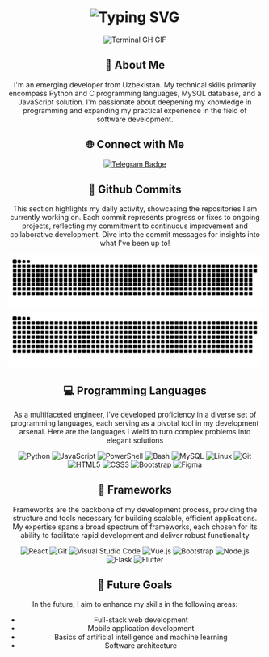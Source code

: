 <div align="center">
    <h1><img src="https://readme-typing-svg.herokuapp.com?font=Jetbrains+mono&size=40&duration=3000&color=33FF33&center=true&vCenter=true&width=435&lines=Hey..+I'm+Abdulaziz;This+is..;..my+Github..;" alt="Typing SVG"/></h1>
    <p><img src="termina-gh.gif" alt="Terminal GH GIF" /></p>
</div>

<div align="center">
    <h2>🚀 About Me</h2>
<!--     <p><img src="termina-gh.gif" alt="Terminal GH GIF" /></p> -->
        <p>I'm an emerging developer from Uzbekistan. My technical skills primarily encompass Python and C programming languages, MySQL database, and  a JavaScript solution. I'm passionate about deepening my knowledge in programming and expanding my practical experience in the field of software development.
</p>
</div>

<div align="center">
<h2 align="center" class="section-heading">🌐 Connect with Me</h2>

[![Telegram Badge](https://img.shields.io/badge/Telegram-Contact-blue)](https://t.me/codes_abdulazizbek)


<div align="center">
  <h2>🚀 Github Commits</h2>
    <p>This section highlights my daily activity, showcasing the repositories I am currently working on. Each commit represents progress or fixes to ongoing projects, reflecting my commitment to continuous improvement and collaborative development. Dive into the commit messages for insights into what I've been up to!</p>
  <img src="https://raw.githubusercontent.com/zanepearton/zanepearton/output/github-contribution-grid-snake-dark.svg#gh-dark-mode-only" alt="GitHub Contribution Grid Snake Animation Dark Mode"/>
  <img src="https://raw.githubusercontent.com/zanepearton/zanepearton/output/github-contribution-grid-snake.svg#gh-light-mode-only" alt="GitHub Contribution Grid Snake Animation Light Mode"/>
</div>


<h2 align="center" class="section-heading">💻 Programming Languages</h2>
<p> As a multifaceted engineer, I've developed proficiency in a diverse set of programming languages, each serving as a pivotal tool in my development arsenal. Here are the languages I wield to turn complex problems into elegant solutions</p>
<div align="center">
  <img src="https://img.shields.io/badge/Python-3776AB?style=for-the-badge&logo=python&logoColor=white" alt="Python"/>
  <img src="https://img.shields.io/badge/JavaScript-F7DF1E?style=for-the-badge&logo=javascript&logoColor=black" alt="JavaScript"/>
  <img src="https://img.shields.io/badge/PowerShell-5391FE?style=for-the-badge&logo=powershell&logoColor=white" alt="PowerShell"/>
  <img src="https://img.shields.io/badge/Bash-4EAA25?style=for-the-badge&logo=gnu-bash&logoColor=white" alt="Bash"/>
  <img src="https://img.shields.io/badge/MySQL-005C84?style=for-the-badge&logo=mysql&logoColor=white" alt="MySQL"/>
  <img src="https://img.shields.io/badge/Linux-FCC624?style=for-the-badge&logo=linux&logoColor=black" alt="Linux"/>
  <img src="https://img.shields.io/badge/Git-F05032?style=for-the-badge&logo=git&logoColor=white" alt="Git"/>
  <img src="https://img.shields.io/badge/HTML5-E34F26?style=for-the-badge&logo=html5&logoColor=white" alt="HTML5"/>
  <img src="https://img.shields.io/badge/CSS3-1572B6?style=for-the-badge&logo=css3&logoColor=white" alt="CSS3"/>
  <img src="https://img.shields.io/badge/Bootstrap-563D7C?style=for-the-badge&logo=bootstrap&logoColor=white" alt="Bootstrap"/>
  <img src="https://img.shields.io/badge/Figma-F24E1E?style=for-the-badge&logo=figma&logoColor=white" alt="Figma"/>
</div>

<h2 align="center" class="section-heading">🔧 Frameworks</h2>
<p>Frameworks are the backbone of my development process, providing the structure and tools necessary for building scalable, efficient applications. My expertise spans a broad spectrum of frameworks, each chosen for its ability to facilitate rapid development and deliver robust functionality</p>
<div align="center">
  <img src="https://img.shields.io/badge/React-20232A?style=for-the-badge&logo=react&logoColor=61DAFB" alt="React"/>
  <img src="https://img.shields.io/badge/Git-F05032?style=for-the-badge&logo=git&logoColor=white" alt="Git"/>
  <img src="https://img.shields.io/badge/Visual%20Studio%20Code-007ACC?style=for-the-badge&logo=visualstudiocode&logoColor=white" alt="Visual Studio Code"/>
  <img src="https://img.shields.io/badge/Vue.js-4FC08D?style=for-the-badge&logo=vuedotjs&logoColor=white" alt="Vue.js"/>
  <img src="https://img.shields.io/badge/Bootstrap-7952B3?style=for-the-badge&logo=bootstrap&logoColor=white" alt="Bootstrap"/>
  <img src="https://img.shields.io/badge/Node.js-339933?style=for-the-badge&logo=nodedotjs&logoColor=white" alt="Node.js"/>
  <img src="https://img.shields.io/badge/Flask-000000?style=for-the-badge&logo=flask&logoColor=white" alt="Flask"/>
  <img src="https://img.shields.io/badge/Flutter-02569B?style=for-the-badge&logo=flutter&logoColor=white" alt="Flutter"/> 
</div>
<!--
<div align="center">
  <h2 align="center" class="section-heading"> 💻 GitHub Stats</h2>
  <p>Peek into my GitHub stats to see how I juggle code, coffee, and collaborations! Dive in to check out the milestones of my digital journey!</p>
  <table align="center" width="100%" height="100%">
    <tr>
      <td><img style="border: none;" src="https://github-profile-summary-cards.vercel.app/api/cards/profile-details?username=Abdulaziz_c5&theme=github_dark" alt="Abdulaziz_c5's GitHub Stats"/></td>
      <td><img style="border: none;" src="https://github-readme-streak-stats.herokuapp.com/?user=Abdulaziz_c5&theme=merko" alt="Abdulaziz_c5's Contribution Streak"/></td>
    </tr>
  </table>
-->
<!--
  <table align="center" width="100%" height="100%">
    <tr>
      <td><img style="border: none;" src="https://github-profile-summary-cards.vercel.app/api/cards/stats?username=Abdulaziz_c5&theme=github_dark" alt="Abdulaziz_c5's GitHub Stats"/></td>
      <td><img style="border: none;" src="https://github-profile-summary-cards.vercel.app/api/cards/productive-time?username=Abdulaziz_c5&theme=github_dark&utcOffset=10" alt="Abdulaziz_c5's GitHub Stats"/></td>
      <td><img style="border: none;" src="https://github-profile-summary-cards.vercel.app/api/cards/repos-per-language?username=Abdulaziz_c5&theme=github_dark" alt="Abdulaziz_c5's GitHub Stats"/></td>
      <td><img style="border: none;" src="https://github-profile-summary-cards.vercel.app/api/cards/most-commit-language?username=Abdulaziz_c5&theme=github_dark" alt="Abdulaziz_c5's GitHub Stats"/></td>
    </tr>
  </table>
</div>
-->

<div style="text-align: center;">
        <h2>🎯 Future Goals</h2>
        <p>In the future, I aim to enhance my skills in the following areas:</p>
        <ul>
            <li>Full-stack web development</li>
            <li>Mobile application development</li>
            <li>Basics of artificial intelligence and machine learning</li>
            <li>Software architecture</li>
        </ul>
    </div>

</body>
</html>
